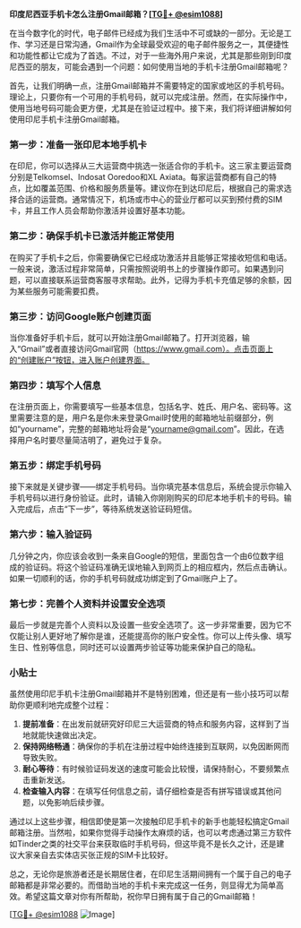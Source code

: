 **印度尼西亚手机卡怎么注册Gmail邮箱？[[TG💪+ @esim1088](https://t.me/s/esim1088)]**

在当今数字化的时代，电子邮件已经成为我们生活中不可或缺的一部分。无论是工作、学习还是日常沟通，Gmail作为全球最受欢迎的电子邮件服务之一，其便捷性和功能性都让它成为了首选。不过，对于一些海外用户来说，尤其是那些刚到印度尼西亚的朋友，可能会遇到一个问题：如何使用当地的手机卡注册Gmail邮箱呢？

首先，让我们明确一点，注册Gmail邮箱并不需要特定的国家或地区的手机号码。理论上，只要你有一个可用的手机号码，就可以完成注册。然而，在实际操作中，使用当地号码可能会更方便，尤其是在验证过程中。接下来，我们将详细讲解如何使用印尼手机卡注册Gmail邮箱。

### 第一步：准备一张印尼本地手机卡

在印尼，你可以选择从三大运营商中挑选一张适合你的手机卡。这三家主要运营商分别是Telkomsel、Indosat Ooredoo和XL Axiata。每家运营商都有自己的特点，比如覆盖范围、价格和服务质量等。建议你在到达印尼后，根据自己的需求选择合适的运营商。通常情况下，机场或市中心的营业厅都可以买到预付费的SIM卡，并且工作人员会帮助你激活并设置好基本功能。

### 第二步：确保手机卡已激活并能正常使用

在购买了手机卡之后，你需要确保它已经成功激活并且能够正常接收短信和电话。一般来说，激活过程非常简单，只需按照说明书上的步骤操作即可。如果遇到问题，可以直接联系运营商客服寻求帮助。此外，记得为手机卡充值足够的余额，因为某些服务可能需要扣费。

### 第三步：访问Google账户创建页面

当你准备好手机卡后，就可以开始注册Gmail邮箱了。打开浏览器，输入“Gmail”或者直接访问Gmail官网（https://www.gmail.com）。点击页面上的“创建账户”按钮，进入账户创建界面。

### 第四步：填写个人信息

在注册页面上，你需要填写一些基本信息，包括名字、姓氏、用户名、密码等。这里需要注意的是，用户名是你未来登录Gmail时使用的邮箱地址前缀部分，例如“yourname”，完整的邮箱地址将会是“yourname@gmail.com”。因此，在选择用户名时要尽量简洁明了，避免过于复杂。

### 第五步：绑定手机号码

接下来就是关键步骤——绑定手机号码。当你填完基本信息后，系统会提示你输入手机号码以进行身份验证。此时，请输入你刚刚购买的印尼本地手机卡的号码。输入完成后，点击“下一步”，等待系统发送验证码短信。

### 第六步：输入验证码

几分钟之内，你应该会收到一条来自Google的短信，里面包含一个由6位数字组成的验证码。将这个验证码准确无误地输入到网页上的相应框内，然后点击确认。如果一切顺利的话，你的手机号码就成功绑定到了Gmail账户上了。

### 第七步：完善个人资料并设置安全选项

最后一步就是完善个人资料以及设置一些安全选项了。这一步非常重要，因为它不仅能让别人更好地了解你是谁，还能提高你的账户安全性。你可以上传头像、填写生日、性别等信息，同时还可以设置两步验证等功能来保护自己的隐私。

### 小贴士

虽然使用印尼手机卡注册Gmail邮箱并不是特别困难，但还是有一些小技巧可以帮助你更顺利地完成整个过程：

1. **提前准备**：在出发前就研究好印尼三大运营商的特点和服务内容，这样到了当地就能快速做出决定。
2. **保持网络畅通**：确保你的手机在注册过程中始终连接到互联网，以免因断网而导致失败。
3. **耐心等待**：有时候验证码发送的速度可能会比较慢，请保持耐心，不要频繁点击重新发送。
4. **检查输入内容**：在填写任何信息之前，请仔细检查是否有拼写错误或其他问题，以免影响后续步骤。

通过以上这些步骤，相信即使是第一次接触印尼手机卡的新手也能轻松搞定Gmail邮箱注册。当然啦，如果你觉得手动操作太麻烦的话，也可以考虑通过第三方软件如Tinder之类的社交平台来获取临时手机号码，但这毕竟不是长久之计，还是建议大家亲自去实体店买张正规的SIM卡比较好。

总之，无论你是旅游者还是长期居住者，在印尼生活期间拥有一个属于自己的电子邮箱都是非常必要的。而借助当地的手机卡来完成这一任务，则显得尤为简单高效。希望这篇文章对你有所帮助，祝你早日拥有属于自己的Gmail邮箱！

[[TG💪+ @esim1088](https://t.me/s/esim1088) ![Image](https://i.postimg.cc/4NQfJmqS/Snipaste-2025-05-13-00-14-12.png)]